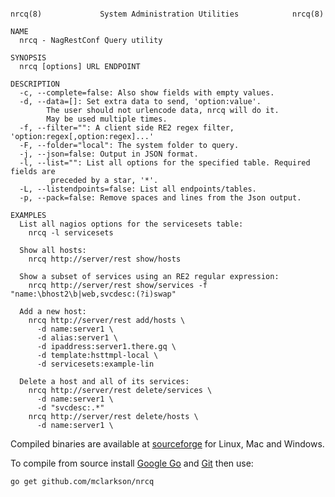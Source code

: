 ```

nrcq(8)             System Administration Utilities            nrcq(8)

NAME
  nrcq - NagRestConf Query utility

SYNOPSIS
  nrcq [options] URL ENDPOINT

DESCRIPTION
  -c, --complete=false: Also show fields with empty values.
  -d, --data=[]: Set extra data to send, 'option:value'.
        The user should not urlencode data, nrcq will do it.
        May be used multiple times.
  -f, --filter="": A client side RE2 regex filter, 'option:regex[,option:regex]...'
  -F, --folder="local": The system folder to query.
  -j, --json=false: Output in JSON format.
  -l, --list="": List all options for the specified table. Required fields are
         preceded by a star, '*'.
  -L, --listendpoints=false: List all endpoints/tables.
  -p, --pack=false: Remove spaces and lines from the Json output.

EXAMPLES
  List all nagios options for the servicesets table:
    nrcq -l servicesets

  Show all hosts:
    nrcq http://server/rest show/hosts

  Show a subset of services using an RE2 regular expression:
    nrcq http://server/rest show/services -f "name:\bhost2\b|web,svcdesc:(?i)swap"

  Add a new host:
    nrcq http://server/rest add/hosts \
      -d name:server1 \
      -d alias:server1 \
      -d ipaddress:server1.there.gq \
      -d template:hsttmpl-local \
      -d servicesets:example-lin

  Delete a host and all of its services:
    nrcq http://server/rest delete/services \
      -d name:server1 \
      -d "svcdesc:.*"
    nrcq http://server/rest delete/hosts \
      -d name:server1 \

```

Compiled binaries are available at [sourceforge](https://sourceforge.net/projects/nagrestconf/files/ncrq) for Linux, Mac and Windows.

To compile from source install [Google Go](https://golang.org/dl/) and [Git](https://git-scm.com/downloads) then use:

    go get github.com/mclarkson/nrcq

